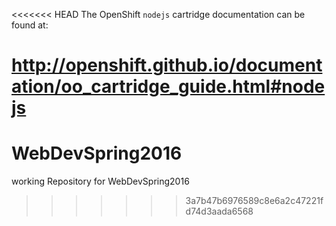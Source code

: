 <<<<<<< HEAD
The OpenShift `nodejs` cartridge documentation can be found at:

http://openshift.github.io/documentation/oo_cartridge_guide.html#nodejs
=======
# WebDevSpring2016
working Repository for WebDevSpring2016
>>>>>>> 3a7b47b6976589c8e6a2c47221fd74d3aada6568
